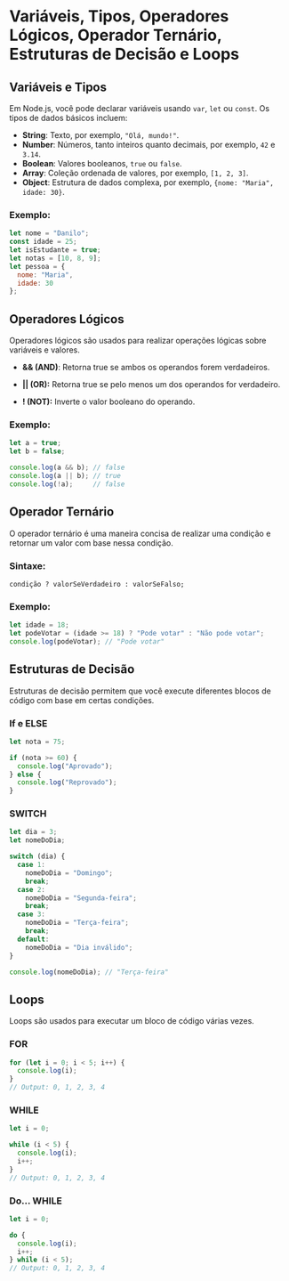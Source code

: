 # Variáveis, Tipos, Operadores Lógicos, Operador Ternário, Estruturas de Decisão e Loops

## Variáveis e Tipos

Em Node.js, você pode declarar variáveis usando `var`, `let` ou `const`. Os tipos de dados básicos incluem:

- **String**: Texto, por exemplo, `"Olá, mundo!"`.
- **Number**: Números, tanto inteiros quanto decimais, por exemplo, `42` e `3.14`.
- **Boolean**: Valores booleanos, `true` ou `false`.
- **Array**: Coleção ordenada de valores, por exemplo, `[1, 2, 3]`.
- **Object**: Estrutura de dados complexa, por exemplo, `{nome: "Maria", idade: 30}`.

### Exemplo:

```javascript
let nome = "Danilo";
const idade = 25;
let isEstudante = true;
let notas = [10, 8, 9];
let pessoa = {
  nome: "Maria",
  idade: 30
};
```

## Operadores Lógicos

Operadores lógicos são usados para realizar operações lógicas sobre variáveis e valores.

- **&& (AND)**: Retorna true se ambos os operandos forem verdadeiros.

- **|| (OR):** Retorna true se pelo menos um dos operandos for verdadeiro.

- **! (NOT):** Inverte o valor booleano do operando.

### Exemplo:

```javascript
let a = true;
let b = false;

console.log(a && b); // false
console.log(a || b); // true
console.log(!a);     // false
```

## Operador Ternário

O operador ternário é uma maneira concisa de realizar uma condição e retornar um valor com base nessa condição.

### Sintaxe:

```
condição ? valorSeVerdadeiro : valorSeFalso;
```

### Exemplo:

```javascript
let idade = 18;
let podeVotar = (idade >= 18) ? "Pode votar" : "Não pode votar";
console.log(podeVotar); // "Pode votar"
```

## Estruturas de Decisão

Estruturas de decisão permitem que você execute diferentes blocos de código com base em certas condições.

### If e ELSE

```javascript
let nota = 75;

if (nota >= 60) {
  console.log("Aprovado");
} else {
  console.log("Reprovado");
}
```

### SWITCH

```javascript
let dia = 3;
let nomeDoDia;

switch (dia) {
  case 1:
    nomeDoDia = "Domingo";
    break;
  case 2:
    nomeDoDia = "Segunda-feira";
    break;
  case 3:
    nomeDoDia = "Terça-feira";
    break;
  default:
    nomeDoDia = "Dia inválido";
}

console.log(nomeDoDia); // "Terça-feira"
```

## Loops

Loops são usados para executar um bloco de código várias vezes.

### FOR

```javascript
for (let i = 0; i < 5; i++) {
  console.log(i);
}
// Output: 0, 1, 2, 3, 4
```

### WHILE

```javascript
let i = 0;

while (i < 5) {
  console.log(i);
  i++;
}
// Output: 0, 1, 2, 3, 4
```

### Do... WHILE

```javascript
let i = 0;

do {
  console.log(i);
  i++;
} while (i < 5);
// Output: 0, 1, 2, 3, 4
```